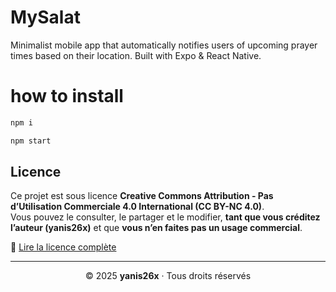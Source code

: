 # MySalat
Minimalist mobile app that automatically notifies users of upcoming prayer times based on their location. Built with Expo &amp; React Native.

# how to install
```bash
npm i

npm start
```

## Licence

Ce projet est sous licence **Creative Commons Attribution - Pas d’Utilisation Commerciale 4.0 International (CC BY-NC 4.0)**.  
Vous pouvez le consulter, le partager et le modifier, **tant que vous créditez l’auteur (yanis26x)** et que **vous n’en faites pas un usage commercial**.  

🔗 <a href="https://creativecommons.org/licenses/by-nc/4.0/deed.fr" target="_blank">Lire la licence complète</a>


---

<p align="center">© 2025 <b>yanis26x</b> · Tous droits réservés </p>
